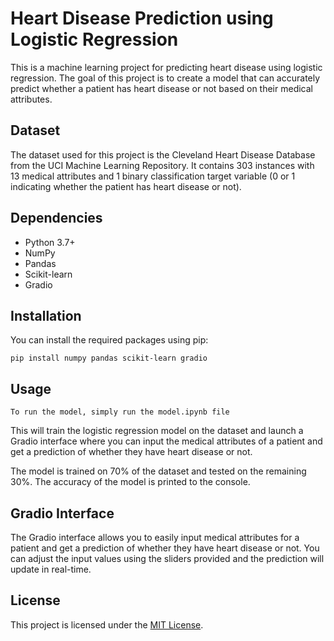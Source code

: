 # Heart Disease Prediction using Logistic Regression

This is a machine learning project for predicting heart disease using logistic regression. The goal of this project is to create a model that can accurately predict whether a patient has heart disease or not based on their medical attributes.

## Dataset

The dataset used for this project is the Cleveland Heart Disease Database from the UCI Machine Learning Repository. It contains 303 instances with 13 medical attributes and 1 binary classification target variable (0 or 1 indicating whether the patient has heart disease or not).

## Dependencies
* Python 3.7+
* NumPy
* Pandas
* Scikit-learn
* Gradio

## Installation

You can install the required packages using pip:

```
pip install numpy pandas scikit-learn gradio
```

## Usage

```To run the model, simply run the model.ipynb file```

This will train the logistic regression model on the dataset and launch a Gradio interface where you can input the medical attributes of a patient and get a prediction of whether they have heart disease or not.

The model is trained on 70% of the dataset and tested on the remaining 30%. The accuracy of the model is printed to the console.

## Gradio Interface
The Gradio interface allows you to easily input medical attributes for a patient and get a prediction of whether they have heart disease or not. You can adjust the input values using the sliders provided and the prediction will update in real-time.

## License
This project is licensed under the [MIT License](https://github.com/abhishektyagi2912/Heart-Disease-Prediction/blob/master/LICENSE).
